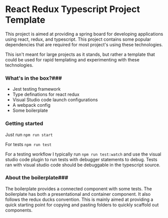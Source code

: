 # React Redux Typescript Project Template #

This project is aimed at providing a spring board for developing applications using react, redux, and typescript. This project contains some popular dependencies that are required for most project's using these technologies.

This isn't meant for large projects as it stands, but rather a template that could be used for rapid templating and experimenting with these technologies.

### What's in the box?###

 - Jest testing framework
 - Type definations for react redux
 - Visual Studio code launch configurations
 - A webpack config
 - Some boilerplate

### Getting started ###
Just run `npm run start`

For tests `npm run test`

For a testing workflow I typically run `npm run test:watch` and use the visual studio code plugin to run tests with debugger statements to debug. Tests ran with visual studio code should be debuggable in the typescript source.

### About the boilerplate###

The boilerplate provides a connected component with some tests. The boilerplate has both a presentational and container component. It also follows the redux ducks convention. This is mainly aimed at providing a quick starting point for copying and pasting folders to quickly scaffold out components.